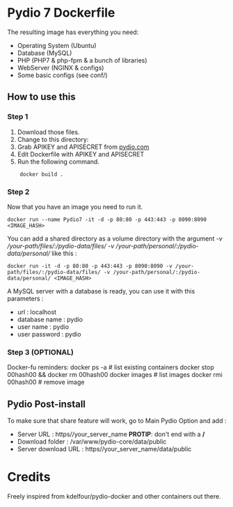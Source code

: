 Pydio 7 Dockerfile
=============
The resulting image has everything you need:
- Operating System (Ubuntu)
- Database (MySQL)
- PHP (PHP7 & php-fpm & a bunch of libraries)
- WebServer (NGINX & configs)
- Some basic configs (see conf/)

## How to use this

### Step 1

1. Download those files.
2. Change to this directory:
3. Grab APIKEY and APISECRET from [pydio.com](https://pydio.com)
4. Edit Dockerfile with APIKEY and APISECRET
5. Run the following command. 
```    
    docker build .
```

### Step 2
Now that you have an image you need to run it.

    docker run --name Pydio7 -it -d -p 80:80 -p 443:443 -p 8090:8090 <IMAGE_HASH>

You can add a shared directory as a volume directory with the argument *-v /your-path/files/:/pydio-data/files/ -v /your-path/personal/:/pydio-data/personal/* like this :

    docker run -it -d -p 80:80 -p 443:443 -p 8090:8090 -v /your-path/files/:/pydio-data/files/ -v /your-path/personal/:/pydio-data/personal/ <IMAGE_HASH>

A MySQL server with a database is ready, you can use it with this parameters :

  - url : localhost
  - database name : pydio
  - user name : pydio
  - user password : pydio

### Step 3 (OPTIONAL)
Docker-fu reminders:
    docker ps -a        # list existing containers
    docker stop 00hash00 && docker rm 00hash00
    docker images       # list images
    docker rmi 00hash00 # remove image

## Pydio Post-install

To make sure that share feature will work, go to Main Pydio Option and add  :

  * Server URL : https//your_server_name  **PROTIP**: don't end with a **/**
  * Download folder : /var/www/pydio-core/data/public
  * Server download URL : https//your_server_name/data/public

# Credits
Freely inspired from kdelfour/pydio-docker and other containers out there.
